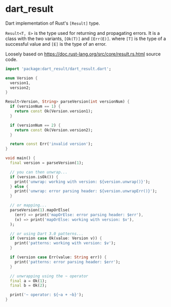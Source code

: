 # dart_result

Dart implementation of Rust's `[Result]` type.

`Result<T, E>` is the type used for returning and propagating
errors. It is a class with the two variants, `[Ok(T)]` and `[Err(E)]`.
where `[T]` is the type of a successful value and `[E]` is the type of an error.

Loosely based on https://doc.rust-lang.org/src/core/result.rs.html source code.

```dart
import 'package:dart_result/dart_result.dart';

enum Version {
  version1,
  version2;
}

Result<Version, String> parseVersion(int versionNum) {
  if (versionNum == 1) {
    return const Ok(Version.version1);
  }

  if (versionNum == 2) {
    return const Ok(Version.version2);
  }

  return const Err('invalid version');
}

void main() {
  final version = parseVersion(1);

  // you can then unwrap...
  if (version.isOk()) {
    print('unwrap: working with version: ${version.unwrap()}');
  } else {
    print('unwrap: error parsing header: ${version.unwrapErr()}');
  }

  // or mapping...
  parseVersion(1).mapOrElse(
    (err) => print('mapOrElse: error parsing header: $err'),
    (v) => print('mapOrElse: working with version: $v'),
  );

  // or using Dart 3.0 patterns...
  if (version case Ok(value: Version v)) {
    print('patterns: working with version: $v');
  }

  if (version case Err(value: String err)) {
    print('patterns: error parsing header: $err');
  }

  // unwrapping using the ~ operator
  final a = Ok(1);
  final b = Ok(2);

  print('~ operator: ${~a + ~b}');
}
```
